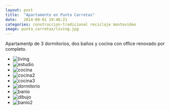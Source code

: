 ```yaml
---
layout: post
title:  "Apartamento en Punta Carretas"
date:   2014-09-01 19:46:21
categories: construccion-tradicional reciclaje montevideo
image: punta_carretas/living.jpg
---
```


Apartamentp de 3 dormitorios, dos baños y cocina con office renovado por completo.

<ul class="unstyled">
  <li><img src="{{ site.baseurl }}/images/content/posts/punta_carretas/living.jpg" alt="living"></li>
  <li><img src="{{ site.baseurl }}/images/content/posts/punta_carretas/estudio.jpg" alt="estudio"></li>
  <li><img src="{{ site.baseurl }}/images/content/posts/punta_carretas/cocina.jpg" alt="cocina"></li>
  <li><img src="{{ site.baseurl }}/images/content/posts/punta_carretas/cocina2.jpg" alt="cocina2"></li>
  <li><img src="{{ site.baseurl }}/images/content/posts/punta_carretas/cocina3.jpg" alt="cocina3"></li>
  <li><img src="{{ site.baseurl }}/images/content/posts/punta_carretas/dormitorio.jpg" alt="dormitorio"></li>
  <li><img src="{{ site.baseurl }}/images/content/posts/punta_carretas/banio.jpg" alt="banio"></li>
  <li><img src="{{ site.baseurl }}/images/content/posts/punta_carretas/dibujo.jpg" alt="dibujo"></li>
  <li><img src="{{ site.baseurl }}/images/content/posts/punta_carretas/banio2.jpg" alt="banio2"></li>
</ul>
